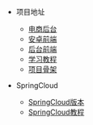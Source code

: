 * 项目地址
  * [电商后台](https://github.com/Sople/comhub-server)
  * [安卓前端](https://github.com/Sople/comhub-android)
  * [后台前端](https://github.com/Sople/comhub-admin-web)
  * [学习教程](https://github.com/Sople/comhub-server-learning)
  * [项目骨架](https://github.com/macrozheng/mall-tiny)

* SpringCloud
  * [SpringCloud版本](https://github.com/macrozheng/mall-swarm)
  * [SpringCloud教程](https://github.com/macrozheng/springcloud-learning)
